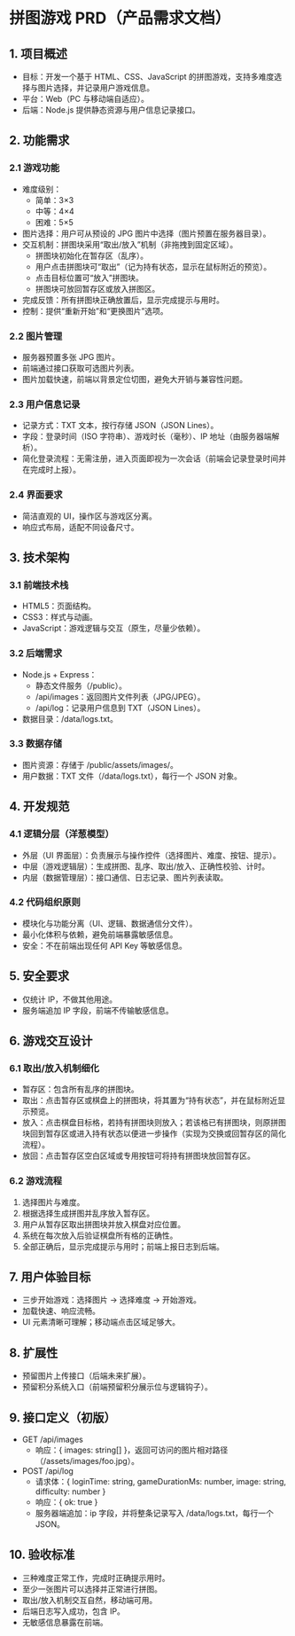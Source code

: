 # 拼图游戏 PRD（产品需求文档）

## 1. 项目概述
- 目标：开发一个基于 HTML、CSS、JavaScript 的拼图游戏，支持多难度选择与图片选择，并记录用户游戏信息。
- 平台：Web（PC 与移动端自适应）。
- 后端：Node.js 提供静态资源与用户信息记录接口。

## 2. 功能需求
### 2.1 游戏功能
- 难度级别：
  - 简单：3×3
  - 中等：4×4
  - 困难：5×5
- 图片选择：用户可从预设的 JPG 图片中选择（图片预置在服务器目录）。
- 交互机制：拼图块采用“取出/放入”机制（非拖拽到固定区域）。
  - 拼图块初始化在暂存区（乱序）。
  - 用户点击拼图块可“取出”（记为持有状态，显示在鼠标附近的预览）。
  - 点击目标位置可“放入”拼图块。
  - 拼图块可放回暂存区或放入拼图区。
- 完成反馈：所有拼图块正确放置后，显示完成提示与用时。
- 控制：提供“重新开始”和“更换图片”选项。

### 2.2 图片管理
- 服务器预置多张 JPG 图片。
- 前端通过接口获取可选图片列表。
- 图片加载快速，前端以背景定位切图，避免大开销与兼容性问题。

### 2.3 用户信息记录
- 记录方式：TXT 文本，按行存储 JSON（JSON Lines）。
- 字段：登录时间（ISO 字符串）、游戏时长（毫秒）、IP 地址（由服务器端解析）。
- 简化登录流程：无需注册，进入页面即视为一次会话（前端会记录登录时间并在完成时上报）。

### 2.4 界面要求
- 简洁直观的 UI，操作区与游戏区分离。
- 响应式布局，适配不同设备尺寸。

## 3. 技术架构
### 3.1 前端技术栈
- HTML5：页面结构。
- CSS3：样式与动画。
- JavaScript：游戏逻辑与交互（原生，尽量少依赖）。

### 3.2 后端需求
- Node.js + Express：
  - 静态文件服务（/public）。
  - /api/images：返回图片文件列表（JPG/JPEG）。
  - /api/log：记录用户信息到 TXT（JSON Lines）。
- 数据目录：/data/logs.txt。

### 3.3 数据存储
- 图片资源：存储于 /public/assets/images/。
- 用户数据：TXT 文件（/data/logs.txt），每行一个 JSON 对象。

## 4. 开发规范
### 4.1 逻辑分层（洋葱模型）
- 外层（UI 界面层）：负责展示与操作控件（选择图片、难度、按钮、提示）。
- 中层（游戏逻辑层）：生成拼图、乱序、取出/放入、正确性校验、计时。
- 内层（数据管理层）：接口通信、日志记录、图片列表读取。

### 4.2 代码组织原则
- 模块化与功能分离（UI、逻辑、数据通信分文件）。
- 最小化体积与依赖，避免前端暴露敏感信息。
- 安全：不在前端出现任何 API Key 等敏感信息。

## 5. 安全要求
- 仅统计 IP，不做其他用途。
- 服务端追加 IP 字段，前端不传输敏感信息。

## 6. 游戏交互设计
### 6.1 取出/放入机制细化
- 暂存区：包含所有乱序的拼图块。
- 取出：点击暂存区或棋盘上的拼图块，将其置为“持有状态”，并在鼠标附近显示预览。
- 放入：点击棋盘目标格，若持有拼图块则放入；若该格已有拼图块，则原拼图块回到暂存区或进入持有状态以便进一步操作（实现为交换或回暂存区的简化流程）。
- 放回：点击暂存区空白区域或专用按钮可将持有拼图块放回暂存区。

### 6.2 游戏流程
1. 选择图片与难度。
2. 根据选择生成拼图并乱序放入暂存区。
3. 用户从暂存区取出拼图块并放入棋盘对应位置。
4. 系统在每次放入后验证棋盘所有格的正确性。
5. 全部正确后，显示完成提示与用时；前端上报日志到后端。

## 7. 用户体验目标
- 三步开始游戏：选择图片 → 选择难度 → 开始游戏。
- 加载快速、响应流畅。
- UI 元素清晰可理解；移动端点击区域足够大。

## 8. 扩展性
- 预留图片上传接口（后端未来扩展）。
- 预留积分系统入口（前端预留积分展示位与逻辑钩子）。

## 9. 接口定义（初版）
- GET /api/images
  - 响应：{ images: string[] }，返回可访问的图片相对路径（/assets/images/foo.jpg）。
- POST /api/log
  - 请求体：{ loginTime: string, gameDurationMs: number, image: string, difficulty: number }
  - 响应：{ ok: true }
  - 服务器端追加：ip 字段，并将整条记录写入 /data/logs.txt，每行一个 JSON。

## 10. 验收标准
- 三种难度正常工作，完成时正确提示用时。
- 至少一张图片可以选择并正常进行拼图。
- 取出/放入机制交互自然，移动端可用。
- 后端日志写入成功，包含 IP。
- 无敏感信息暴露在前端。